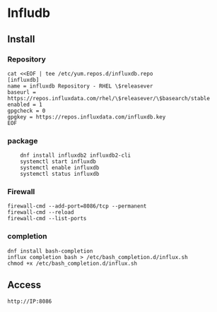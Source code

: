 # Infludb
## Install
### Repository
```
cat <<EOF | tee /etc/yum.repos.d/influxdb.repo
[influxdb]
name = influxdb Repository - RHEL \$releasever
baseurl = https://repos.influxdata.com/rhel/\$releasever/\$basearch/stable
enabled = 1
gpgcheck = 0
gpgkey = https://repos.influxdata.com/influxdb.key
EOF
```
### package
```
    dnf install influxdb2 influxdb2-cli
    systemctl start influxdb
    systemctl enable influxdb
    systemctl status influxdb
```    
### Firewall
    firewall-cmd --add-port=8086/tcp --permanent
    firewall-cmd --reload
    firewall-cmd --list-ports    
### completion
    dnf install bash-completion
    influx completion bash > /etc/bash_completion.d/influx.sh
    chmod +x /etc/bash_completion.d/influx.sh

## Access
    http://IP:8086